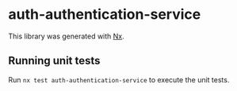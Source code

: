 # auth-authentication-service

This library was generated with [Nx](https://nx.dev).

## Running unit tests

Run `nx test auth-authentication-service` to execute the unit tests.

